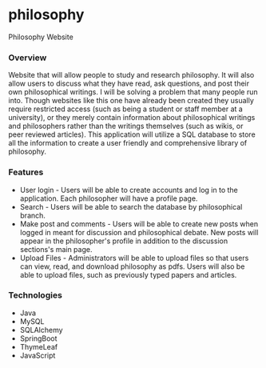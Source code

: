 # philosophy
Philosophy Website

### Overview

Website that will allow people to study and research philosophy. It will also allow users to discuss what they have read, ask questions, and post their own philosophical writings. 
I will be solving a problem that many people run into. Though websites like this one have already been created they usually require restricted access 
(such as being a student or staff member at a university), or they merely contain information about philosophical writings and philosophers rather than the writings themselves (such as wikis, or peer reviewed articles). 
This application will utilize a SQL database to store all the information to create a user friendly and comprehensive library of philosophy. 

### Features






* User login - Users will be able to create accounts and log in to the application. Each philosopher will have a profile page.
* Search - Users will be able to search the database by philosophical branch.
* Make post and comments - Users will be able to create new posts when logged in meant for discussion and philosophical debate. New posts will appear in the philosopher's profile in addition to the discussion sections's main page.
* Upload Files - Administrators will be able to upload files so that users can view, read, and download philosophy as pdfs. Users will also be able to upload files, such as previously typed papers and articles.

 



### Technologies

*	Java
*	MySQL
*	SQLAlchemy
*	SpringBoot
*	ThymeLeaf
*	JavaScript
